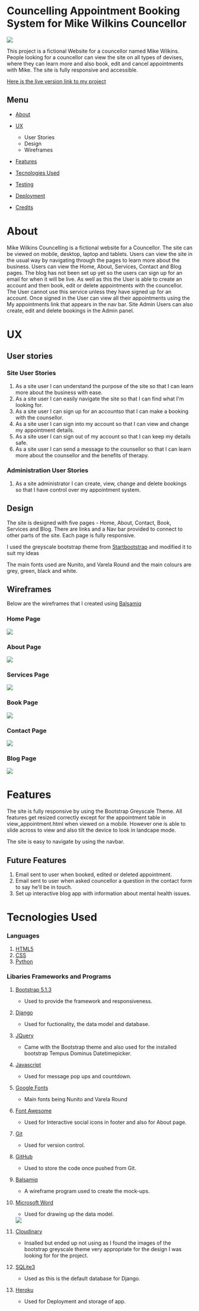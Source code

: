 # Councelling Appointment Booking System for Mike Wilkins Councellor

<img src="screenshots/responsive.png">

This project is a fictional Website for a councellor named Mike Wilkins. People looking for a councellor can view the site on all types of devises, where they can learn more and also book, edit and cancel appointments with Mike. The site is fully responsive and accessible.

[Here is the live version link to my project]()

## Menu

* [About](#About)

* [UX](#ux)

  * User Stories
  * Design
  * Wireframes

* [Features](#features)

* [Tecnologies Used](#tecnologies_used)

* [Testing](#testing)

* [Deployment](#deployment)

* [Credits](#credits)

# About

Mike Wilkins Councelling is a fictional website for a Councellor. The site can be viewed on mobile, desktop, laptop and tablets. Users can view the site in the usual way by navigating through the pages to learn more about the business. Users can view the Home, About, Services, Contact and Blog pages. The blog has not been set up yet so the users can sign up for an email for when it will be live. As well as this the User is able to create an account and then book, edit or delete appointments with the councellor. The User cannot use this service unless they have signed up for an account. Once signed in the User can view all their appointments using the My appointments link that appears in the nav bar. Site Admin Users can also create, edit and delete bookings in the Admin panel.

# UX
  ## User stories
  ### Site User Stories
  1. As a site user I can understand the purpose of the site so that I can learn more about the business with ease.
  2. As a site user I can easily navigate the site so that I can find what I'm looking for.
  3. As a site user I can sign up for an accountso that I can make a booking with the counsellor.
  4. As a site user I can sign into my account so that I can view and change my appointment details.
  5. As a site user I can sign out of my account so that I can keep my details safe.
  6. As a site user I can send a message to the counsellor so that I can learn more about the counsellor and the benefits of therapy.
  ### Administration User Stories
  1. As a site administrator I can create, view, change and delete bookings so that I have control over my appointment system.

  ## Design
  The site is designed with five pages - Home, About, Contact, Book, Services and Blog. There are links  and a Nav bar provided  to connect to other parts of the site. Each page is fully responsive.
  
  I used the greyscale bootstrap theme from [Startbootstrap](http://startbootstrap.com/) and modified it to suit my ideas
  
  The main fonts used are Nunito, and Varela Round and the main colours are grey, green, black and white.

  ## Wireframes
  Below are the wireframes that I created using [Balsamiq](https://balsamiq.com/)

  ### Home Page
  <img src="screenshots/home.png">

  ### About Page
  <img src="screenshots/About.png">

  ### Services Page
  <img src="screenshots/services.png">

  ### Book Page
  <img src="screenshots/book.png">

  ### Contact Page
  <img src="screenshots/contact.png">

  ### Blog Page
  <img src="screenshots/blog.png">

  # Features

  The site is fully responsive by using the Bootstrap Greyscale Theme. All features get resized correctly except for the appointment table in view_appointment.html when viewed on a mobile. However one is able to slide across to view and also tilt the device to look in landcape mode.

  The site is easy to navigate by using the navbar.

  ## Future Features
   1. Email sent to user when booked, edited or deleted appointment.
   2. Email sent to user when asked councellor a question in the contact form to say he'll be in touch.
   3. Set up interactive blog app with information about mental health issues.

  # Tecnologies Used
    
  ### Languages

  1. [HTML5](https://en.wikipedia.org/wiki/HTML5)
  2. [CSS](https://en.wikipedia.org/wiki/CSS)
  3. [Python](https://en.wikipedia.org/wiki/Python_(programming_language))

  ### Libaries Frameworks and Programs

  1. [Bootstrap 5.1.3](https://getbootstrap.com/docs/5.1/getting-started/introduction/)
      * Used to provide the framework and responsiveness.

  2. [Django](https://www.djangoproject.com/)
      * Used for fuctionality, the data model and database.

  3. [JQuery](https://jquery.com/)
      * Came with the Bootstrap theme and also used for the installed bootstrap Tempus Dominus Datetimepicker.

  4. [Javascript](https://en.wikipedia.org/wiki/JavaScript) 
      * Used for message pop ups and countdown.

  5. [Google Fonts](https://fonts.google.com/)
      * Main fonts being Nunito and Varela Round

  6. [Font Awesome](https://fontawesome.com/)
      * Used for Interactive social icons in footer and also for About page.

  7. [Git](https://git-scm.com/)
      * Used for version control.

  8. [GitHub](https://github.com/)
      * Used to store the code once pushed from Git.

  9. [Balsamiq](https://balsamiq.com/)
      * A wireframe program used to create the mock-ups.

  10. [Microsoft Word](https://en.wikipedia.org/wiki/Microsoft_Word)
      * Used for drawing up the data model.
      <img src="screenshots/datamodel.png">

  11. [Cloudinary](https://cloudinary.com/)
      * Insalled but ended up not using as I found the images of the bootstrap greyscale theme very appropriate for the   design I was looking for for the project.

  12. [SQLite3](https://en.wikipedia.org/wiki/SQLite)
      * Used as this is the default database for Django.

  13. [Heroku](https://www.heroku.com/)
      * Used for Deployment and storage of app.

